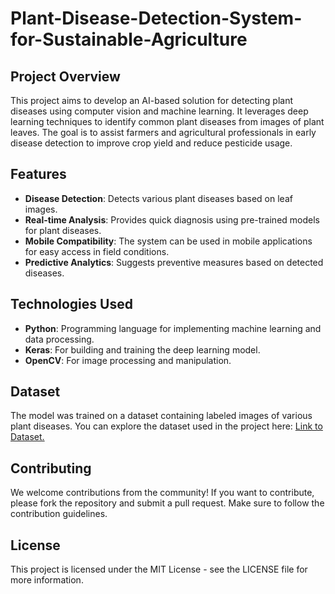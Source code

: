 # Plant-Disease-Detection-System-for-Sustainable-Agriculture

## Project Overview
This project aims to develop an AI-based solution for detecting plant diseases using computer vision and machine learning. It leverages deep learning techniques to identify common plant diseases from images of plant leaves. The goal is to assist farmers and agricultural professionals in early disease detection to improve crop yield and reduce pesticide usage.

## Features
- **Disease Detection**: Detects various plant diseases based on leaf images.
- **Real-time Analysis**: Provides quick diagnosis using pre-trained models for plant diseases.
- **Mobile Compatibility**: The system can be used in mobile applications for easy access in field conditions.
- **Predictive Analytics**: Suggests preventive measures based on detected diseases.
  
## Technologies Used
- **Python**: Programming language for implementing machine learning and data processing.
- **Keras**: For building and training the deep learning model.
- **OpenCV**: For image processing and manipulation.

## Dataset

The model was trained on a dataset containing labeled images of various plant diseases. You can explore the dataset used in the project here:
<a href="https://www.kaggle.com/datasets/vipoooool/new-plant-diseases-dataset" target="_blank">Link to Dataset.</a>

## Contributing
We welcome contributions from the community! If you want to contribute, please fork the repository and submit a pull request. Make sure to follow the contribution guidelines.

## License
This project is licensed under the MIT License - see the LICENSE file for more information.

